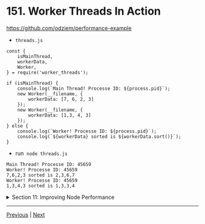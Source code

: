 # 151. Worker Threads In Action

https://github.com/odziem/performance-example

-   `threads.js`
```
const {
    isMainThread, 
    workerData,
    Worker, 
} = require('worker_threads');

if (isMainThread) {
    console.log(`Main Thread! Processe ID: ${process.pid}`);
    new Worker(__filename, {
        workerData: [7, 6, 2, 3]
    });
    new Worker(__filename, {
        workerData: [1,3, 4, 3]
    });
} else {
    console.log(`Worker! Processe ID: ${process.pid}`);
    console.log(`${workerData} sorted is ${workerData.sort()}`);
}
```
- run` node threads.js`

```
Main Thread! Processe ID: 45659
Worker! Processe ID: 45659
7,6,2,3 sorted is 2,3,6,7
Worker! Processe ID: 45659
1,3,4,3 sorted is 1,3,3,4
```



<details>
  <summary> Section 11: Improving Node Performance </summary>

- [Codebase: performance-example](../src/11_performance-example/)

</details>



---

[Previous](./150_Worker-Threads.md) | [Next]()